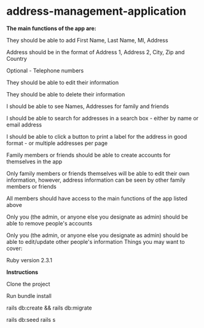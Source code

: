 # address-management-application
<b>The main functions of the app are:</b>

They should be able to add First Name, Last Name, MI, Address

Address should be in the format of Address 1, Address 2, City, Zip and Country

Optional - Telephone numbers

They should be able to edit their information

They should be able to delete their information

I should be able to see Names, Addresses for family and friends 

I should be able to search for addresses in a search box - either by name or email address 

I should be able to click a button to print a label for the address in good format - or multiple addresses per page 

Family members or friends should be able to create accounts for themselves in the app 

Only family members or friends themselves will be able to edit their own information, however, address information can be seen by other family members or friends

All members should have access to the main functions of the app listed above

Only you (the admin, or anyone else you designate as admin) should be able to remove people's accounts

Only you (the admin, or anyone else you designate as admin) should be able to edit/update other people's information Things you may want to cover:

Ruby version 2.3.1

<b>Instructions</b>

Clone the project

Run bundle install

rails db:create && rails db:migrate

rails db:seed
rails s
